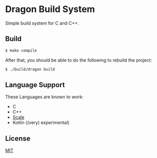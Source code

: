# Dragon Build System

Simple build system for C and C++.

## Build

```bash
$ make compile
```

After that, you should be able to do the following to rebuild the project:

```bash
$ ./build/dragon build
```

## Language Support

These Languages are known to work:

- C
- C++
- [Scale](https://www.github.com/StonkDragon/Scale)
- Kotlin ((very) experimental)

## License

[MIT](https://opensource.org/licenses/MIT)
